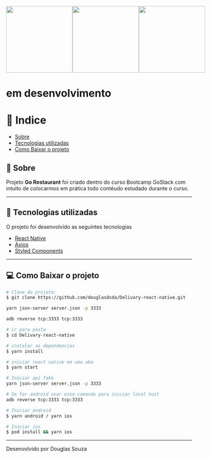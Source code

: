 
<div style="display: flex; flex-direction: 'row';">
  <img src="https://ik.imagekit.io/srlnjxcdtw/Capturar2_dzcjqoofwF.PNG"  width="180">

  <img src="https://ik.imagekit.io/srlnjxcdtw/Capturar_b2KY1Yfv5K.PNG"  width="180">

  <img src="https://ik.imagekit.io/srlnjxcdtw/Capturar3_mL-uwvrBk0.PNG"  width="180">
</div>



<h1>
  <!-- <img src="public/apresentacao.gif"> -->
  em desenvolvimento
</h1>




# 📕 Indice

- [Sobre](#-sobre)
- [Tecnologias utilizadas](#-tecnologias-utilizadas)
- [Como Baixar o projeto](#-como-baixar-o-projeto)

## 🧰 Sobre

Projeto **Go Restaurant** foi criado dentro do curso Bootcamp GoStack com intuito de colocarmos em prática todo contéudo estudado durante o curso.

___

## 🚀 Tecnologias utilizadas

O projeto foi desenvolvido as seguintes tecnologias

- [React Native](https://reactnative.dev)
- [Axios](https://github.com/axios/axios)
- [Styled Components](https://styled-components.com)

___

## 💻 Como Baixar o projeto

```bash
# Clone do projeto:
$ git clone https://github.com/douglasdsda/Delivary-react-native.git

yarn json-server server.json -p 3333

adb reverse tcp:3333 tcp:3333

# ir para pasta
$ cd Delivary-react-native

# instalar as dependencias
$ yarn install

# iniciar react native em uma aba
$ yarn start

# Iniciar api fake
yarn json-server server.json -p 3333

# Se for android usar esse comando para iniciar local host
adb reverse tcp:3333 tcp:3333

# Iniciar android
$ yarn android / yarn ios

# Iniciar ios
$ pod install && yarn ios

```
___
Desenvolvido por Douglas Souza

